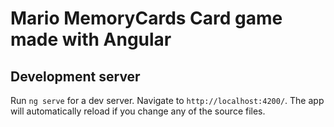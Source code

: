 # Mario MemoryCards Card game made with Angular



## Development server

Run `ng serve` for a dev server. Navigate to `http://localhost:4200/`. The app will automatically reload if you change any of the source files.
